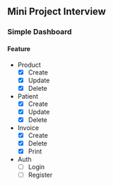 ## Mini Project Interview

### Simple Dashboard

#### Feature

-   Product
    -   [x] Create
    -   [x] Update
    -   [x] Delete
-   Patient
    -   [x] Create
    -   [x] Update
    -   [x] Delete
-   Invoice
    -   [x] Create
    -   [x] Delete
    -   [x] Print
-   Auth
    -   [ ] Login
    -   [ ] Register
